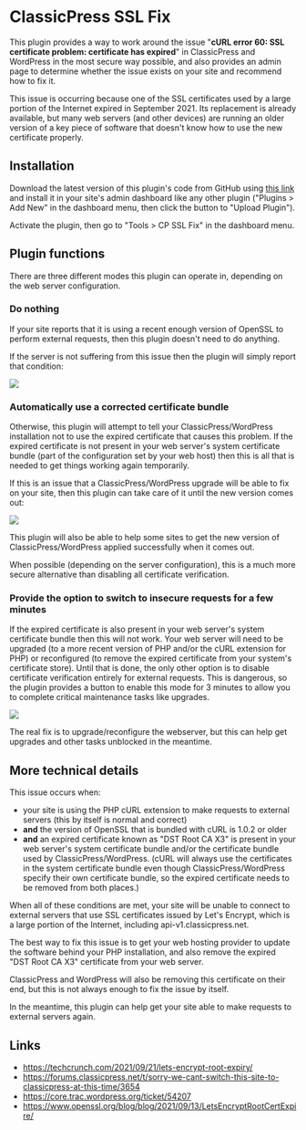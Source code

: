 # ClassicPress SSL Fix

This plugin provides a way to work around the issue "**cURL error 60: SSL
certificate problem: certificate has expired**" in ClassicPress and WordPress
in the most secure way possible, and also provides an admin page to determine
whether the issue exists on your site and recommend how to fix it.

This issue is occurring because one of the SSL certificates used by a large
portion of the Internet expired in September 2021. Its replacement is already
available, but many web servers (and other devices) are running an older
version of a key piece of software that doesn't know how to use the new
certificate properly.

## Installation

Download the latest version of this plugin's code from GitHub using
[this link](https://github.com/ClassicPress-research/cp-ssl-fix/archive/refs/heads/master.zip)
and install it in your site's admin dashboard like any other plugin ("Plugins >
Add New" in the dashboard menu, then click the button to "Upload Plugin").

Activate the plugin, then go to "Tools > CP SSL Fix" in the dashboard menu.

## Plugin functions

There are three different modes this plugin can operate in, depending on the
web server configuration.

### Do nothing

If your site reports that it is using a recent enough version of OpenSSL to
perform external requests, then this plugin doesn't need to do anything.

If the server is not suffering from this issue then the plugin will simply
report that condition:

<img src="https://forums.classicpress.net/uploads/default/original/2X/5/59aea0b849f9b24c1885ae7e603e8c18c2b49070.png">

### Automatically use a corrected certificate bundle

Otherwise, this plugin will attempt to tell your ClassicPress/WordPress
installation not to use the expired certificate that causes this problem.  If
the expired certificate is not present in your web server's system certificate
bundle (part of the configuration set by your web host) then this is all that
is needed to get things working again temporarily.

If this is an issue that a ClassicPress/WordPress upgrade will be able to fix
on your site, then this plugin can take care of it until the new version comes
out:

<img src="https://forums.classicpress.net/uploads/default/original/2X/0/06ac2f77e976e910191a0a07623f08b3e4b2d0c7.png">

This plugin will also be able to help some sites to get the new version of
ClassicPress/WordPress applied successfully when it comes out.

When possible (depending on the server configuration), this is a much more
secure alternative than disabling all certificate verification.

### Provide the option to switch to insecure requests for a few minutes

If the expired certificate is also present in your web server's system
certificate bundle then this will not work.  Your web server will need to be
upgraded (to a more recent version of PHP and/or the cURL extension for PHP) or
reconfigured (to remove the expired certificate from your system's certificate
store).  Until that is done, the only other option is to disable certificate
verification entirely for external requests. This is dangerous, so the plugin
provides a button to enable this mode for 3 minutes to allow you to complete
critical maintenance tasks like upgrades.

<img src="https://forums.classicpress.net/uploads/default/original/2X/e/e64c2fa6a4964da9fb9ee356482c3d8c7903378f.png">

The real fix is to upgrade/reconfigure the webserver, but this can help get
upgrades and other tasks unblocked in the meantime.

## More technical details

This issue occurs when:

- your site is using the PHP cURL extension to make requests to external
  servers (this by itself is normal and correct)
- **and** the version of OpenSSL that is bundled with cURL is 1.0.2 or older
- **and** an expired certificate known as "DST Root CA X3" is present in your
  web server's system certificate bundle and/or the certificate bundle used by
  ClassicPress/WordPress. (cURL will always use the certificates in the system
  certificate bundle even though ClassicPress/WordPress specify their own
  certificate bundle, so the expired certificate needs to be removed from both
  places.)

When all of these conditions are met, your site will be unable to connect to
external servers that use SSL certificates issued by Let's Encrypt, which is a
large portion of the Internet, including api-v1.classicpress.net.

The best way to fix this issue is to get your web hosting provider to update
the software behind your PHP installation, and also remove the expired "DST
Root CA X3" certificate from your web server.

ClassicPress and WordPress will also be removing this certificate on their end,
but this is not always enough to fix the issue by itself.

In the meantime, this plugin can help get your site able to make requests to
external servers again.

## Links

- https://techcrunch.com/2021/09/21/lets-encrypt-root-expiry/
- https://forums.classicpress.net/t/sorry-we-cant-switch-this-site-to-classicpress-at-this-time/3654
- https://core.trac.wordpress.org/ticket/54207
- https://www.openssl.org/blog/blog/2021/09/13/LetsEncryptRootCertExpire/
